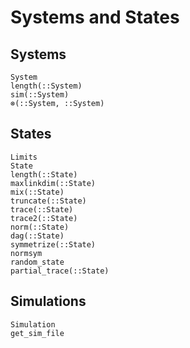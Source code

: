# Systems and States

## Systems

```@docs
System
length(::System)
sim(::System)
⊗(::System, ::System)
```

## States

```@docs
Limits
State
length(::State)
maxlinkdim(::State)
mix(::State)
truncate(::State)
trace(::State)
trace2(::State)
norm(::State)
dag(::State)
symmetrize(::State)
normsym
random_state
partial_trace(::State)
```

## Simulations

```@docs
Simulation
get_sim_file
```